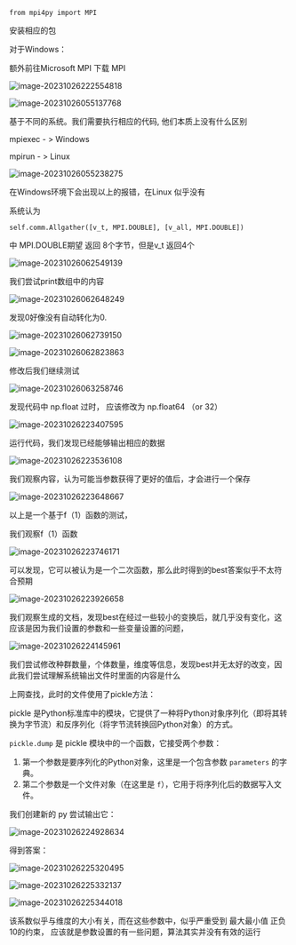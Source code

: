 ```
from mpi4py import MPI
```

安装相应的包



对于Windows：

额外前往Microsoft MPI 下载 MPI

![image-20231026222554818](C:\Users\10091\AppData\Roaming\Typora\typora-user-images\image-20231026222554818.png)





![image-20231026055137768](C:\Users\10091\AppData\Roaming\Typora\typora-user-images\image-20231026055137768.png)

基于不同的系统。我们需要执行相应的代码, 他们本质上没有什么区别

mpiexec - > Windows

mpirun - > Linux



![image-20231026055238275](C:\Users\10091\AppData\Roaming\Typora\typora-user-images\image-20231026055238275.png)



在Windows环境下会出现以上的报错，在Linux 似乎没有

系统认为

```
self.comm.Allgather([v_t, MPI.DOUBLE], [v_all, MPI.DOUBLE])
```

中 MPI.DOUBLE期望 返回 8个字节，但是v_t 返回4个

![image-20231026062549139](C:\Users\10091\AppData\Roaming\Typora\typora-user-images\image-20231026062549139.png)



我们尝试print数组中的内容

![image-20231026062648249](C:\Users\10091\AppData\Roaming\Typora\typora-user-images\image-20231026062648249.png)



发现0好像没有自动转化为0.



![image-20231026062739150](C:\Users\10091\AppData\Roaming\Typora\typora-user-images\image-20231026062739150.png)



![image-20231026062823863](C:\Users\10091\AppData\Roaming\Typora\typora-user-images\image-20231026062823863.png)



修改后我们继续测试

![image-20231026063258746](C:\Users\10091\AppData\Roaming\Typora\typora-user-images\image-20231026063258746.png)



发现代码中 np.float 过时， 应该修改为 np.float64 （or 32）



![image-20231026223407595](C:\Users\10091\AppData\Roaming\Typora\typora-user-images\image-20231026223407595.png)



运行代码，我们发现已经能够输出相应的数据

![image-20231026223536108](C:\Users\10091\AppData\Roaming\Typora\typora-user-images\image-20231026223536108.png)



我们观察内容，认为可能当参数获得了更好的值后，才会进行一个保存



![image-20231026223648667](C:\Users\10091\AppData\Roaming\Typora\typora-user-images\image-20231026223648667.png)



以上是一个基于f（1）函数的测试，



我们观察f（1）函数

![image-20231026223746171](C:\Users\10091\AppData\Roaming\Typora\typora-user-images\image-20231026223746171.png)

可以发现，它可以被认为是一个二次函数，那么此时得到的best答案似乎不太符合预期



![image-20231026223926658](C:\Users\10091\AppData\Roaming\Typora\typora-user-images\image-20231026223926658.png)



我们观察生成的文档，发现best在经过一些较小的变换后，就几乎没有变化，这应该是因为我们设置的参数和一些变量设置的问题，

![image-20231026224145961](C:\Users\10091\AppData\Roaming\Typora\typora-user-images\image-20231026224145961.png)



我们尝试修改种群数量，个体数量，维度等信息，发现best并无太好的改变，因此我们尝试理解系统输出文件时里面的内容是什么



上网查找，此时的文件使用了pickle方法：

pickle 是Python标准库中的模块，它提供了一种将Python对象序列化（即将其转换为字节流）和反序列化（将字节流转换回Python对象）的方式。

`pickle.dump` 是 pickle 模块中的一个函数，它接受两个参数：

1. 第一个参数是要序列化的Python对象，这里是一个包含参数 `parameters` 的字典。
2. 第二个参数是一个文件对象（在这里是 `f`），它用于将序列化后的数据写入文件。

我们创建新的 py 尝试输出它：

![image-20231026224928634](C:\Users\10091\AppData\Roaming\Typora\typora-user-images\image-20231026224928634.png)



得到答案：

![image-20231026225320495](C:\Users\10091\AppData\Roaming\Typora\typora-user-images\image-20231026225320495.png)



![image-20231026225332137](C:\Users\10091\AppData\Roaming\Typora\typora-user-images\image-20231026225332137.png)



![image-20231026225344018](C:\Users\10091\AppData\Roaming\Typora\typora-user-images\image-20231026225344018.png)



该系数似乎与维度的大小有关，而在这些参数中，似乎严重受到 最大最小值 正负10的约束， 应该就是参数设置的有一些问题，算法其实并没有有效的运行